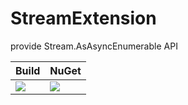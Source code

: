# StreamExtension
provide Stream.AsAsyncEnumerable API

| Build | NuGet |
|--|--|
|![](https://github.com/BoysheO/StreamExtension/workflows/nuget/badge.svg)|[![](https://img.shields.io/nuget/v/BoysheO.StreamExtension.svg)](https://www.nuget.org/packages/BoysheO.StreamExtension)|

